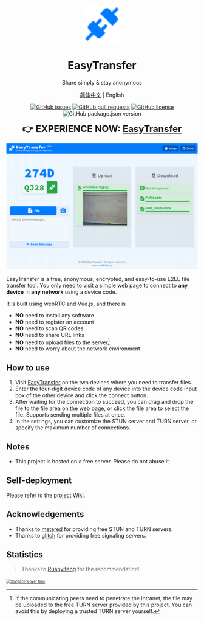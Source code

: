 <div align="center">
<img src="client/public/favicon.svg" alt="logo" width="100" height="100" />

<h1>EasyTransfer</h1>

Share simply & stay anonymous

[简体中文](README_ZH-cn.md) | English

[![GitHub issues](https://img.shields.io/github/issues/WCY-dt/EasyTransfer)](https://github.com/WCY-dt/EasyTransfer/issues) [![GitHub pull requests](https://img.shields.io/github/issues-pr/WCY-dt/EasyTransfer)](https://github.com/WCY-dt/EasyTransfer/pulls) [![GitHub license](https://img.shields.io/github/license/WCY-dt/EasyTransfer)](https://github.com/WCY-dt/EasyTransfer/blob/main/LICENSE) ![GitHub package.json version](https://img.shields.io/github/package-json/v/WCY-dt/EasyTransfer?filename=client%2Fpackage.json)

<strong style="font-size: 24px;">👉 EXPERIENCE NOW: <a href="https://file.ch3nyang.top/">EasyTransfer</a></strong>

</div>

![Sample](./example.png)

EasyTransfer is a free, anonymous, encrypted, and easy-to-use E2EE file transfer tool. You only need to visit a simple web page to connect to **any device** in **any network** using a device code.

It is built using webRTC and Vue.js, and there is

- **NO** need to install any software
- **NO** need to register an account
- **NO** need to scan QR codes
- **NO** need to share URL links
- **NO** need to upload files to the server[^1]
- **NO** need to worry about the network environment

## How to use

1. Visit [EasyTransfer](https://file.ch3nyang.top/) on the two devices where you need to transfer files.
2. Enter the four-digit device code of any device into the device code input box of the other device and click the connect button.
3. After waiting for the connection to succeed, you can drag and drop the file to the file area on the web page, or click the file area to select the file. Supports sending multiple files at once.
4. In the settings, you can customize the STUN server and TURN server, or specify the maximum number of connections.

## Notes

- This project is hosted on a free server. Please do not abuse it.

## Self-deployment

Please refer to the [project Wiki](https://github.com/WCY-dt/EasyTransfer/wiki/Navigator).

## Acknowledgements

- Thanks to [metered](https://www.metered.ca/) for providing free STUN and TURN servers.
- Thanks to [glitch](https://glitch.com/) for providing free signaling servers.

[^1]: If the communicating peers need to penetrate the intranet, the file may be uploaded to the free TURN server provided by this project. You can avoid this by deploying a trusted TURN server yourself.

## Statistics

> Thanks to [Ruanyifeng](http://www.ruanyifeng.com/blog/2024/12/weekly-issue-329.html) for the recommendation!

[<img src="https://starchart.cc/WCY-dt/EasyTransfer.svg?axis=%23343a40&line=%23007bff" alt="Stargazers over time" style="zoom: 67%;" />](https://starchart.cc/WCY-dt/EasyTransfer)
